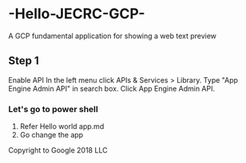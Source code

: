 # -Hello-JECRC-GCP-
A GCP fundamental application for showing a web text preview

## Step 1

Enable API
In the left menu click APIs & Services > Library.
Type "App Engine Admin API" in search box.
Click App Engine Admin API.

### Let's go to power shell
1. Refer Hello world app.md
2. Go change the app

Copyright to Google 2018 LLC
